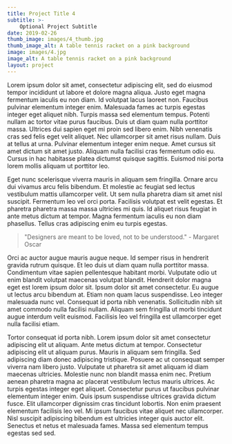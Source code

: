 ```yaml
---
title: Project Title 4
subtitle: >-
    Optional Project Subtitle
date: 2019-02-26
thumb_image: images/4_thumb.jpg
thumb_image_alt: A table tennis racket on a pink background
image: images/4.jpg
image_alt: A table tennis racket on a pink background
layout: project
---
```


Lorem ipsum dolor sit amet, consectetur adipiscing elit, sed do eiusmod tempor incididunt ut labore et dolore magna aliqua. Justo eget magna fermentum iaculis eu non diam. Id volutpat lacus laoreet non. Faucibus pulvinar elementum integer enim. Malesuada fames ac turpis egestas integer eget aliquet nibh. Turpis massa sed elementum tempus. Potenti nullam ac tortor vitae purus faucibus. Duis ut diam quam nulla porttitor massa. Ultrices dui sapien eget mi proin sed libero enim. Nibh venenatis cras sed felis eget velit aliquet. Nec ullamcorper sit amet risus nullam. Duis at tellus at urna. Pulvinar elementum integer enim neque. Amet cursus sit amet dictum sit amet justo. Aliquam nulla facilisi cras fermentum odio eu. Cursus in hac habitasse platea dictumst quisque sagittis. Euismod nisi porta lorem mollis aliquam ut porttitor leo.

Eget nunc scelerisque viverra mauris in aliquam sem fringilla. Ornare arcu dui vivamus arcu felis bibendum. Et molestie ac feugiat sed lectus vestibulum mattis ullamcorper velit. Ut sem nulla pharetra diam sit amet nisl suscipit. Fermentum leo vel orci porta. Facilisis volutpat est velit egestas. Et pharetra pharetra massa massa ultricies mi quis. Id aliquet risus feugiat in ante metus dictum at tempor. Magna fermentum iaculis eu non diam phasellus. Tellus cras adipiscing enim eu turpis egestas.

>"Designers are meant to be loved, not to be understood." - Margaret Oscar

Orci ac auctor augue mauris augue neque. Id semper risus in hendrerit gravida rutrum quisque. Et leo duis ut diam quam nulla porttitor massa. Condimentum vitae sapien pellentesque habitant morbi. Vulputate odio ut enim blandit volutpat maecenas volutpat blandit. Hendrerit dolor magna eget est lorem ipsum dolor sit. Ipsum dolor sit amet consectetur. Eu augue ut lectus arcu bibendum at. Etiam non quam lacus suspendisse. Leo integer malesuada nunc vel. Consequat id porta nibh venenatis. Sollicitudin nibh sit amet commodo nulla facilisi nullam. Aliquam sem fringilla ut morbi tincidunt augue interdum velit euismod. Facilisis leo vel fringilla est ullamcorper eget nulla facilisi etiam.

Tortor consequat id porta nibh. Lorem ipsum dolor sit amet consectetur adipiscing elit ut aliquam. Ante metus dictum at tempor. Consectetur adipiscing elit ut aliquam purus. Mauris in aliquam sem fringilla. Sed adipiscing diam donec adipiscing tristique. Posuere ac ut consequat semper viverra nam libero justo. Vulputate ut pharetra sit amet aliquam id diam maecenas ultricies. Molestie nunc non blandit massa enim nec. Pretium aenean pharetra magna ac placerat vestibulum lectus mauris ultrices. Ac turpis egestas integer eget aliquet. Consectetur purus ut faucibus pulvinar elementum integer enim. Quis ipsum suspendisse ultrices gravida dictum fusce. Elit ullamcorper dignissim cras tincidunt lobortis. Non enim praesent elementum facilisis leo vel. Mi ipsum faucibus vitae aliquet nec ullamcorper. Nisl suscipit adipiscing bibendum est ultricies integer quis auctor elit. Senectus et netus et malesuada fames. Massa sed elementum tempus egestas sed sed.
